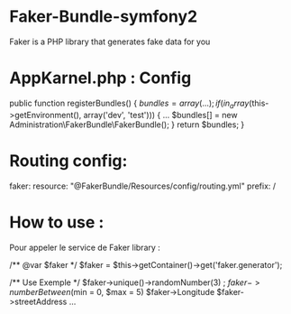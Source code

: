 # Faker-Bundle-symfony2
 Faker is a PHP library that generates fake data for you



# AppKarnel.php : Config

 public function registerBundles()
    {
        $bundles = array(
        ...
        );
        if (in_array($this->getEnvironment(), array('dev', 'test'))) {
        ...
          $bundles[] = new Administration\FakerBundle\FakerBundle(); 
        }
         return $bundles;
    }
    
    
# Routing config: 
faker:
    resource: "@FakerBundle/Resources/config/routing.yml"
    prefix:   /
    
# How to use : 

Pour appeler le service de Faker library :
   
   /** @var  $faker */
   $faker = $this->getContainer()->get('faker.generator');
   
   /** Use Exemple */
   $faker->unique()->randomNumber(3) ; 
   $faker->numberBetween($min = 0, $max = 5)
   $faker->Longitude
   $faker->streetAddress
   ... 
